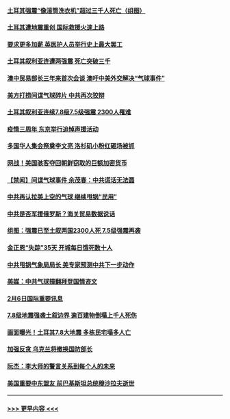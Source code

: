 #### [土耳其强震“像滚筒洗衣机”超过三千人死亡（组图）](../pages/prog202/a103643879.md?t=02071243) 
#### [土耳其遭地震重创 国际救援火速上路](../pages/prog202/a103643888.md?t=02071243) 
#### [要求更多加薪 英医护人员举行史上最大罢工](../pages/prog202/a103643891.md?t=02071243) 
#### [土耳其叙利亚连遭两强震 死亡突破三千](../pages/prog202/a103643886.md?t=02071243) 
#### [澳中贸易部长三年来首次会谈 澳吁中美外交解决“气球事件”](../pages/prog202/a103643646.md?t=02071243) 
#### [美方打捞间谍气球碎片 中共再次狡辩](../pages/prog202/a103643645.md?t=02071243) 
#### [土耳其叙利亚连续7.8级7.5级强震 2300人罹难](../pages/prog202/a103643640.md?t=02071243) 
#### [疫情三周年 东京举行追悼声援活动](../pages/prog202/a103643648.md?t=02071243) 
#### [多国华人集会祭奠李文亮 洛杉矶小粉红砸场被抓](../pages/prog202/a103643627.md?t=02071243) 
#### [网战！美国骇客夺回朝鲜窃取的巨额加密货币](../pages/prog202/a103643536.md?t=02071243) 
#### [【禁闻】间谍气球事件 余茂春：中共谎话无法圆](../pages/prog202/a103643543.md?t=02071243) 
#### [中共再认拉美上空的气球 继续甩锅“民用”](../pages/prog202/a103643497.md?t=02071243) 
#### [中共是否军援俄罗斯？海关贸易数据说话](../pages/prog202/a103643500.md?t=02071243) 
#### [组图：强震已至土叙两国2300人死 7.5级强震再袭](../pages/prog202/a103643507.md?t=02071243) 
#### [金正恩“失踪”35天 开城每日饿死数十人](../pages/prog202/a103643407.md?t=02071243) 
#### [中共甩锅气象局局长 美专家预测中共下一步动作](../pages/prog202/a103643401.md?t=02071243) 
#### [美媒：中共气球撞翻拜登国情咨文](../pages/prog202/a103643404.md?t=02071243) 
#### [2月6日国际重要讯息](../pages/prog202/a103643414.md?t=02071243) 
#### [7.8级地震强袭土叙边界 逾百建物倒塌上千人死伤](../pages/prog202/a103643269.md?t=02071243) 
#### [画面曝光！土耳其7.8大地震 多栋民宅塌多人亡](../pages/prog202/a103643298.md?t=02071243) 
#### [加强反贪 乌克兰将撤换国防部长](../pages/prog202/a103643163.md?t=02071243) 
#### [阮杰：李大师的警言关系到每个人的未来](../pages/prog202/a103642972.md?t=02071243) 
#### [美国重要中东盟友 前巴基斯坦总统穆沙拉夫逝世](../pages/prog202/a103643065.md?t=02071243) 

----
#### [ >>> 更早内容 <<< ](../indexes/prog202-earlier.md)
